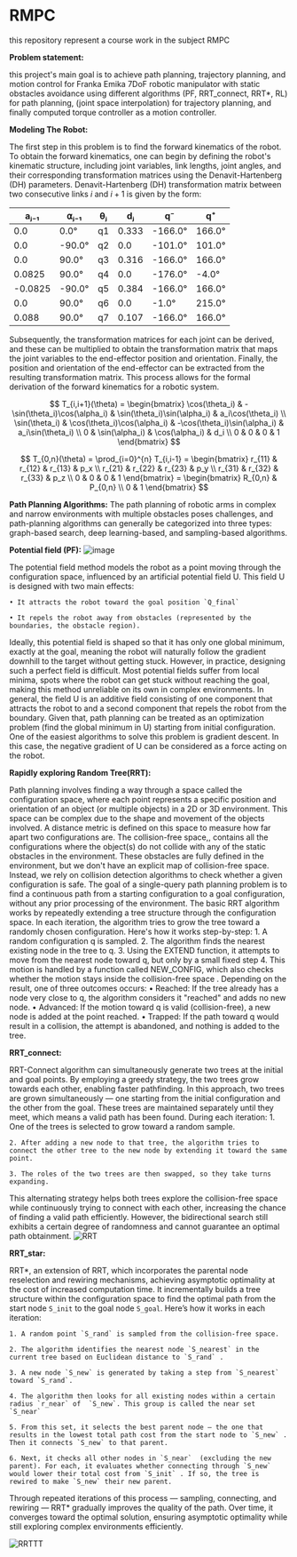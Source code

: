# RMPC

this repository represent a course work in the subject RMPC

**Problem statement:**

this project's main goal is to achieve path planning, trajectory planning, and motion control for Franka Emika 7DoF robotic manipulator with static obstacles avoidance using different algorithms (PF, RRT_connect, RRT*, RL) for path planning, (joint space interpolation) for trajectory planning, and finally computed torque controller as a motion controller.

**Modeling The Robot:**

The first step in this problem is to find the forward kinematics of the robot. To obtain the forward kinematics, one can begin by defining the robot's kinematic structure, including joint variables, link lengths, joint angles, and their corresponding transformation matrices using the Denavit-Hartenberg (DH) parameters. Denavit-Hartenberg (DH) transformation matrix between two consecutive links $i$ and $i+1$ is given by the form:

|  aⱼ₋₁   |  ⍺ⱼ₋₁  | θⱼ  |  dⱼ   |   q⁻    |   q⁺   |
|---------|--------|-----|-------|---------|--------|
|    0.0  |   0.0° |  q1 | 0.333 | -166.0° | 166.0° |
|    0.0  | -90.0° |  q2 |   0.0 | -101.0° | 101.0° |
|    0.0  |  90.0° |  q3 | 0.316 | -166.0° | 166.0° |
| 0.0825  |  90.0° |  q4 |   0.0 | -176.0° |  -4.0° |
| -0.0825 | -90.0° |  q5 | 0.384 | -166.0° | 166.0° |
|    0.0  |  90.0° |  q6 |   0.0 |   -1.0° | 215.0° |
|  0.088  |  90.0° |  q7 | 0.107 | -166.0° | 166.0° |

Subsequently, the transformation matrices for each joint can be derived, and these can be multiplied to obtain the transformation matrix that maps the joint variables to the end-effector position and orientation. Finally, the position and orientation of the end-effector can be extracted from the resulting transformation matrix. This process allows for the formal derivation of the forward kinematics for a robotic system.



$$
T_{i,i+1}(\theta) = \begin{bmatrix}
\cos(\theta_i) & -\sin(\theta_i)\cos(\alpha_i) & \sin(\theta_i)\sin(\alpha_i) & a_i\cos(\theta_i) \\
\sin(\theta_i) & \cos(\theta_i)\cos(\alpha_i) & -\cos(\theta_i)\sin(\alpha_i) & a_i\sin(\theta_i) \\
0 & \sin(\alpha_i) & \cos(\alpha_i) & d_i \\
0 & 0 & 0 & 1
\end{bmatrix}
$$


$$
T_{0,n}(\theta) = \prod_{i=0}^{n} T_{i,i-1} = \begin{bmatrix}
r_{11} & r_{12} & r_{13} & p_x \\
r_{21} & r_{22} & r_{23} & p_y \\
r_{31} & r_{32} & r_{33} & p_z \\
0 & 0 & 0 & 1
\end{bmatrix}
= \begin{bmatrix}
R_{0,n} & P_{0,n}  \\
0 & 1  
\end{bmatrix}
$$



**Path Planning Algorithms:**
The path planning of robotic arms in complex and narrow environments with multiple obstacles poses challenges, and path-planning algorithms can generally be categorized into three types: graph-based search, deep learning-based, and sampling-based algorithms.

**Potential field (PF):**
![image](https://github.com/user-attachments/assets/c6c481b7-f0bb-4312-8e2a-7b61eaf9df4d)

The potential field method models the robot as a point moving through the configuration space, influenced by an artificial potential field U.
This field U is designed with two main effects:

    • It attracts the robot toward the goal position `Q_final` 
    
    • It repels the robot away from obstacles (represented by the boundaries​, the obstacle region).
    
Ideally, this potential field is shaped so that it has only one global minimum, exactly at the goal, meaning the robot will naturally follow the gradient downhill to the target without getting stuck.
However, in practice, designing such a perfect field is difficult. Most potential fields suffer from local minima, spots where the robot can get stuck without reaching the goal, making this method unreliable on its own in complex environments.
In general, the field U is an additive field consisting of one component that attracts the robot to  and a second component that repels the robot from the boundary. Given that, path planning can be treated as an optimization problem (find the global minimum in U) starting from initial configuration. One of the easiest algorithms to solve this problem is gradient descent. In this case, the negative gradient of U can be considered as a force acting on the robot.

**Rapidly exploring Random Tree(RRT):**

Path planning involves finding a way through a space called the configuration space, where each point represents a specific position and orientation of an object (or multiple objects) in a 2D or 3D environment. This space can be complex due to the shape and movement of the objects involved.
A distance metric is defined on this space to measure how far apart two configurations are.
The collision-free space, ​, contains all the configurations where the object(s) do not collide with any of the static obstacles in the environment. These obstacles are fully defined in the environment, but we don't have an explicit map of collision-free space​. Instead, we rely on collision detection algorithms to check whether a given configuration is safe.
The goal of a single-query path planning problem is to find a continuous path from a starting configuration to a goal configuration​, without any prior processing of the environment.
The basic RRT algorithm works by repeatedly extending a tree structure through the configuration space. In each iteration, the algorithm tries to grow the tree toward a randomly chosen configuration.
Here's how it works step-by-step:
    1. A random configuration q is sampled.
    2. The algorithm finds the nearest existing node in the tree to q.
    3. Using the EXTEND function, it attempts to move from the nearest node toward q, but only by a small fixed step
    4. This motion is handled by a function called NEW_CONFIG, which also checks whether the motion stays inside the collision-free space ​.
Depending on the result, one of three outcomes occurs:
    • Reached: If the tree already has a node very close to q, the algorithm considers it "reached" and adds no new node.
    • Advanced: If the motion toward q is valid (collision-free), a new node is added at the point reached.
    • Trapped: If the path toward q would result in a collision, the attempt is abandoned, and nothing is added to the tree.

**RRT_connect:**

RRT-Connect algorithm can simultaneously generate two trees at the initial and goal points. By employing a greedy strategy, the two trees grow towards each other, enabling faster pathfinding.
In this approach, two trees are grown simultaneously — one starting from the initial configuration and the other from the goal. These trees are maintained separately until they meet, which means a valid path has been found.
During each iteration:
    1. One of the trees is selected to grow toward a random sample.
    
    2. After adding a new node to that tree, the algorithm tries to connect the other tree to the new node by extending it toward the same point.
    
    3. The roles of the two trees are then swapped, so they take turns expanding.
    
This alternating strategy helps both trees explore the collision-free space while continuously trying to connect with each other, increasing the chance of finding a valid path efficiently.
 However, the bidirectional search still exhibits a certain degree of randomness and cannot guarantee an optimal path obtainment.
![RRT](https://github.com/user-attachments/assets/ba574325-38a7-430f-8b5f-2c2a96ffcd40)

 **RRT_star:**
 
RRT*, an extension of RRT, which incorporates the parental node reselection and rewiring mechanisms, achieving asymptotic optimality at the cost of increased computation time.
It incrementally builds a tree structure within the configuration space to find the optimal path from the start node `S_init`  to the goal node `S_goal` ​.
Here’s how it works in each iteration:

    1. A random point `S_rand` is sampled from the collision-free space.
    
    2. The algorithm identifies the nearest node `S_nearest`​ in the current tree based on Euclidean distance to `S_rand` .
    
    3. A new node ​`S_new` is generated by taking a step from `S_nearest` toward ​`S_rand`.
    
    4. The algorithm then looks for all existing nodes within a certain radius `r_near` of ​ `S_new`. This group is called the near set `S_near`
    
    5. From this set, it selects the best parent node — the one that results in the lowest total path cost from the start node to `S_new` ​. Then it connects ​`S_new` to that parent.
    
    6. Next, it checks all other nodes in `S_near`  (excluding the new parent). For each, it evaluates whether connecting through ​`S_new`​ would lower their total cost from `S_init` ​. If so, the tree is rewired to make `S_new`​ their new parent.
    
Through repeated iterations of this process — sampling, connecting, and rewiring — RRT* gradually improves the quality of the path. Over time, it converges toward the optimal solution, ensuring asymptotic optimality while still exploring complex environments efficiently.

![RRTTT](https://github.com/user-attachments/assets/99232967-9cda-46da-a72a-c8e2e05af877)





